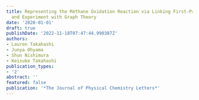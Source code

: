 ```yaml
---
title: Representing the Methane Oxidation Reaction via Linking First-Principles Calculations
  and Experiment with Graph Theory
date: '2020-01-01'
draft: true
publishDate: '2022-11-18T07:47:44.990387Z'
authors:
- Lauren Takahashi
- Junya Ohyama
- Shun Nishimura
- Keisuke Takahashi
publication_types:
- '2'
abstract: ''
featured: false
publication: '*The Journal of Physical Chemistry Letters*'
---
```


